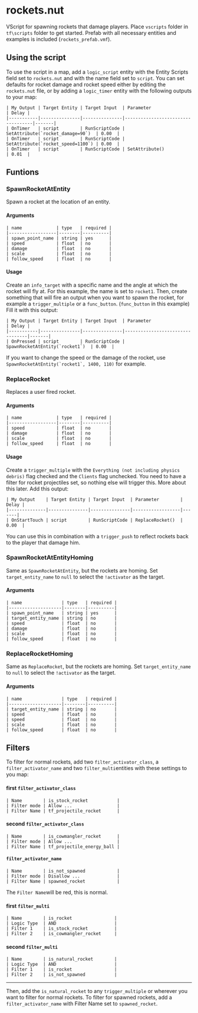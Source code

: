 # rockets.nut

VScript for spawning rockets that damage players.
Place `vscripts` folder in `tf\scripts` folder to get started.
Prefab with all necessary entities and examples is included (`rockets_prefab.vmf`).

## Using the script

To use the script in a map, add a `logic_script` entity with the Entity Scripts field set to `rockets.nut` and with the name field set to `script`.
You can set defaults for rocket damage and rocket speed either by editing the `rockets.nut` file, or by adding a `logic_timer` entity with the following outputs to your map:
```
| My Output | Target Entity | Target Input  | Parameter                         | Delay |
|-----------|---------------|---------------|-----------------------------------|-------|
| OnTimer   | script        | RunScriptCode | SetAttribute(`rocket_damage=90`)  | 0.00  |
| OnTimer   | script        | RunScriptCode | SetAttribute(`rocket_speed=1100`) | 0.00  |
| OnTimer   | script        | RunScriptCode | SetAttribute()                    | 0.01  |
```


## Funtions

###  SpawnRocketAtEntity
Spawn a rocket at the location of an entity.

#### Arguments
```
| name             | type   | required |
|------------------|--------|----------|
| spawn_point_name | string | yes      |
| speed            | float  | no       |
| damage           | float  | no       |
| scale            | float  | no       |
| follow_speed     | float  | no       |
```
#### Usage

Create an `info_target` with a specific name and the angle at which the rocket will fly at. For this example, the name is set to `rocket1`.
Then, create something that will fire an output when you want to spawn the rocket, for example a `trigger_multiple` or a `func_button`. (`func_button` in this example)
Fill it with this output:
```
| My Output | Target Entity | Target Input  | Parameter                       | Delay |
|-----------|---------------|---------------|---------------------------------|-------|
| OnPressed | script        | RunScriptCode | SpawnRocketAtEntity(`rocket1`)  | 0.00  |
```
If you want to change the speed or the damage of the rocket, use ``SpawnRocketAtEntity(`rocket1`, 1400, 110)`` for example.

### ReplaceRocket

Replaces a user fired rocket.
#### Arguments
```
| name             | type   | required |
|------------------|--------|----------|
| speed            | float  | no       |
| damage           | float  | no       |
| scale            | float  | no       |
| follow_speed     | float  | no       |
```
#### Usage

Create a `trigger_multiple` with the `Everything (not including physics debris)` flag checked and the `Clients` flag unchecked. You need to have a filter for rocket projectiles set, so nothing else will trigger this. More about this later.
Add this output:
```
| My Output    | Target Entity | Target Input  | Parameter        | Delay |
|--------------|---------------|---------------|------------------|-------|
| OnStartTouch | script        | RunScriptCode | ReplaceRocket()  | 0.00  |
```
You can use this in combination with a `trigger_push` to reflect rockets back to the player that damage him.

### SpawnRocketAtEntityHoming
Same as `SpawnRocketAtEntity`, but the rockets are homing.
Set `target_entity_name` to `null` to select the `!activator` as the target.
#### Arguments
```
| name               | type   | required |
|--------------------|--------|----------|
| spawn_point_name   | string | yes      |
| target_entity_name | string | no       |
| speed              | float  | no       |
| damage             | float  | no       |
| scale              | float  | no       |
| follow_speed       | float  | no       |
```
### ReplaceRocketHoming
Same as `ReplaceRocket`, but the rockets are homing.
Set `target_entity_name` to `null` to select the `!activator` as the target.
#### Arguments
```
| name               | type   | required |
|--------------------|--------|----------|
| target_entity_name | string | no       |
| speed              | float  | no       |
| speed              | float  | no       |
| scale              | float  | no       |
| follow_speed       | float  | no       |
```

## Filters
To filter for normal rockets, add two `filter_activator_class`, a `filter_activator_name` and two `filter_multi`entities with these settings to you map:

#### first `filter_activator_class`
```
| Name        | is_stock_rocket           |
| Filter mode | Allow ...                 |
| Filter Name | tf_projectile_rocket      |
```
#### second `filter_activator_class`
```
| Name        | is_cowmangler_rocket      |
| Filter mode | Allow ...                 |
| Filter Name | tf_projectile_energy_ball |
```
#### `filter_activator_name`
```
| Name        | is_not_spawned            |
| Filter mode | Disallow ...              |
| Filter Name | spawned_rocket            |
```
The `Filter Name`will be red, this is normal.
#### first `filter_multi`
```
| Name        | is_rocket                |
| Logic Type  | AND                      |
| Filter 1    | is_stock_rocket          |
| Filter 2    | is_cowmangler_rocket     |
```
#### second `filter_multi`
```
| Name        | is_natural_rocket        |
| Logic Type  | AND                      |
| Filter 1    | is_rocket                |
| Filter 2    | is_not_spawned           |
```
---
Then, add the `is_natural_rocket` to any `trigger_multiple` or wherever you want to filter for normal rockets.
To filter for spawned rockets, add a `filter_activator_name` with Filter Name set to `spawned_rocket`.
